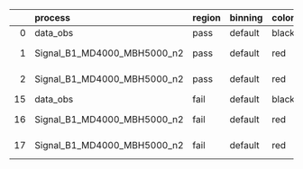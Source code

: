 |    | process                     | region   | binning   | color   | process_type   |   scale | variation   | source_filename                                                     | source_histname   | alias                       | title     |   combine_idx |     lnN |   shapes | syst_type   |   direction |   variation_alias |
|---:|:----------------------------|:---------|:----------|:--------|:---------------|--------:|:------------|:--------------------------------------------------------------------|:------------------|:----------------------------|:----------|--------------:|--------:|---------:|:------------|------------:|------------------:|
|  0 | data_obs                    | pass     | default   | black   | DATA           |       1 | nominal     | ./histograms_for_2DAlphabet_v4//BH_Data.root                        | hpass             | Data                        | Data      |           nan | nan     |      nan | nan         |         nan |               nan |
|  1 | Signal_B1_MD4000_MBH5000_n2 | pass     | default   | red     | SIGNAL         |       1 | lumi        | ./histograms_for_2DAlphabet_v4//BH_Signal_B1_MD4000_MBH5000_n2.root | hpass             | Signal_B1_MD4000_MBH5000_n2 | BH signal |           nan |   1.016 |      nan | lnN         |         nan |               nan |
|  2 | Signal_B1_MD4000_MBH5000_n2 | pass     | default   | red     | SIGNAL         |       1 | nominal     | ./histograms_for_2DAlphabet_v4//BH_Signal_B1_MD4000_MBH5000_n2.root | hpass             | Signal_B1_MD4000_MBH5000_n2 | BH signal |           nan | nan     |      nan | nan         |         nan |               nan |
| 15 | data_obs                    | fail     | default   | black   | DATA           |       1 | nominal     | ./histograms_for_2DAlphabet_v4//BH_Data.root                        | hfail             | Data                        | Data      |           nan | nan     |      nan | nan         |         nan |               nan |
| 16 | Signal_B1_MD4000_MBH5000_n2 | fail     | default   | red     | SIGNAL         |       1 | lumi        | ./histograms_for_2DAlphabet_v4//BH_Signal_B1_MD4000_MBH5000_n2.root | hfail             | Signal_B1_MD4000_MBH5000_n2 | BH signal |           nan |   1.016 |      nan | lnN         |         nan |               nan |
| 17 | Signal_B1_MD4000_MBH5000_n2 | fail     | default   | red     | SIGNAL         |       1 | nominal     | ./histograms_for_2DAlphabet_v4//BH_Signal_B1_MD4000_MBH5000_n2.root | hfail             | Signal_B1_MD4000_MBH5000_n2 | BH signal |           nan | nan     |      nan | nan         |         nan |               nan |